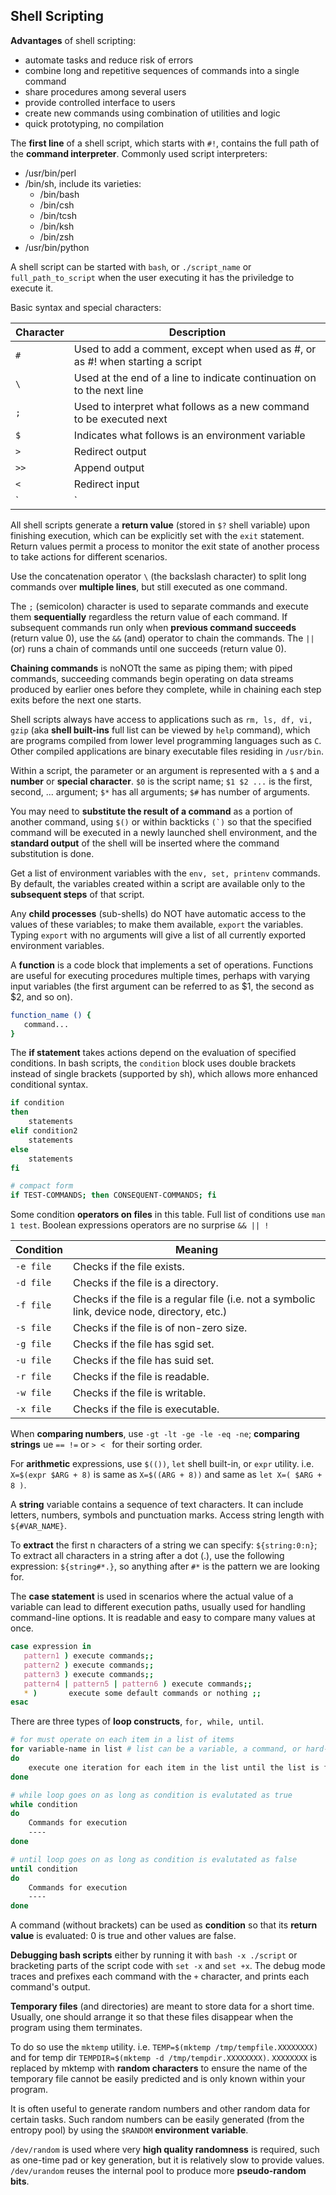 
## Shell Scripting

**Advantages** of shell scripting:

- automate tasks and reduce risk of errors
- combine long and repetitive sequences of commands into a single command
- share procedures among several users
- provide controlled interface to users
- create new commands using combination of utilities and logic
- quick prototyping, no compilation

The **first line** of a shell script, which starts with `#!`, contains the full path of the **command interpreter**. Commonly used script interpreters:

- /usr/bin/perl
- /bin/sh, include its varieties:
    - /bin/bash
    - /bin/csh
    - /bin/tcsh
    - /bin/ksh
    - /bin/zsh
- /usr/bin/python

A shell script can be started with `bash`, or `./script_name` or `full_path_to_script` when the user executing it has the priviledge to execute it.

Basic syntax and special characters:

| Character | Description |
| --------- | ----------- |
|`#`|Used to add a comment, except when used as \#, or as #! when starting a script|
|`\`|Used at the end of a line to indicate continuation on to the next line|
|`;`|Used to interpret what follows as a new command to be executed next|
|`$`|Indicates what follows is an environment variable|
|`>`|Redirect output|
|`>>`|Append output|
|`<`|Redirect input|
|`|`|Used to pipe the result into the next command|

All shell scripts generate a **return value** (stored in `$?` shell variable) upon finishing execution, which can be explicitly set with the `exit` statement. Return values permit a process to monitor the exit state of another process to take actions for different scenarios.

Use the concatenation operator `\` (the backslash character) to split long commands over **multiple lines**, but still executed as one command.

The `;` (semicolon) character is used to separate commands and execute them **sequentially** regardless the return value of each command. If subsequent commands run only when **previous command succeeds** (return value 0), use the `&&` (and) operator to chain the commands. The `||` (or) runs a chain of commands until one succeeds (return value 0).

**Chaining commands** is noNOTt the same as piping them; with piped commands, succeeding commands begin operating on data streams produced by earlier ones before they complete, while in chaining each step exits before the next one starts.

Shell scripts always have access to applications such as `rm, ls, df, vi, gzip` (aka **shell built-ins** full list can be viewed by `help` command), which are programs compiled from lower level programming languages such as `C`. Other compiled applications are binary executable files residing in `/usr/bin`.

Within a script, the parameter or an argument is represented with a `$` and a **number** or **special character**. `$0` is the script name; `$1 $2 ...` is the first, second, ... argument; `$*` has all arguments; `$#` has number of arguments.

You may need to **substitute the result of a command** as a portion of another command, using `$()` or within backticks ```(`)``` so that the specified command will be executed in a newly launched shell environment, and the **standard output** of the shell will be inserted where the command substitution is done.

Get a list of environment variables with the `env, set, printenv` commands. By default, the variables created within a script are available only to the **subsequent steps** of that script.

Any **child processes** (sub-shells) do NOT have automatic access to the values of these variables; to make them available, `export` the variables. Typing `export` with no arguments will give a list of all currently exported environment variables.

A **function** is a code block that implements a set of operations. Functions are useful for executing procedures multiple times, perhaps with varying input variables (the first argument can be referred to as $1, the second as $2, and so on).

```sh
function_name () {
   command...
}
```

The **if statement** takes actions depend on the evaluation of specified conditions. In  bash scripts, the `condition` block uses double brackets instead of single brackets (supported by sh), which allows more enhanced conditional syntax.

```sh
if condition
then
    statements
elif condition2
    statements
else
    statements
fi

# compact form
if TEST-COMMANDS; then CONSEQUENT-COMMANDS; fi
```

Some condition **operators on files** in this table. Full list of conditions use `man 1 test`. Boolean expressions operators are no surprise `&& || !`

| Condition | Meaning |
| --------- | ------- |
|`-e file`|Checks if the file exists.|
|`-d file`|Checks if the file is a directory.|
|`-f file`|Checks if the file is a regular file (i.e. not a symbolic link, device node, directory, etc.)|
|`-s file`|Checks if the file is of non-zero size.|
|`-g file`|Checks if the file has sgid set.|
|`-u file`|Checks if the file has suid set.|
|`-r file`|Checks if the file is readable.|
|`-w file`|Checks if the file is writable.|
|`-x file`|Checks if the file is executable.|

When **comparing numbers**, use `-gt -lt -ge -le -eq -ne`; **comparing strings** ue `== !=` or `> < ` for their sorting order.

For **arithmetic** expressions, use `$(())`, `let` shell built-in, or `expr` utility. i.e. `X=$(expr $ARG + 8)` is same as `X=$((ARG + 8))` and same as `let X=( $ARG + 8 )`.

A **string** variable contains a sequence of text characters. It can include letters, numbers, symbols and punctuation marks. Access string length with `${#VAR_NAME}`.

To **extract** the first n characters of a string we can specify: `${string:0:n}`; To extract all characters in a string after a dot (.), use the following expression: `${string#*.}`, so anything after `#*` is the pattern we are looking for.

The **case statement** is used in scenarios where the actual value of a variable can lead to different execution paths, usually used for handling command-line options. It is readable and easy to compare many values at once.

```sh
case expression in
   pattern1 ) execute commands;;
   pattern2 ) execute commands;;
   pattern3 ) execute commands;;
   pattern4 | pattern5 | pattern6 ) execute commands;;
   * )       execute some default commands or nothing ;;
esac
```

There are three types of **loop constructs**, `for, while, until`.

```sh
# for must operate on each item in a list of items
for variable-name in list # list can be a variable, a command, or hard-coded values separated by space
do
    execute one iteration for each item in the list until the list is finished
done

# while loop goes on as long as condition is evalutated as true
while condition
do
    Commands for execution
    ----
done

# until loop goes on as long as condition is evalutated as false
until condition
do
    Commands for execution
    ----
done
```

A command (without brackets) can be used as **condition** so that its **return value** is evaluated: 0 is true and other values are false.

**Debugging bash scripts** either by running it with `bash -x ./script` or bracketing parts of the script code with `set -x` and `set +x`. The debug mode traces and prefixes each command with the `+` character, and prints each command's output.

**Temporary files** (and directories) are meant to store data for a short time. Usually, one should arrange it so that these files disappear when the program using them terminates.

To do so use the `mktemp` utility. i.e. `TEMP=$(mktemp /tmp/tempfile.XXXXXXXX)` and for temp dir `TEMPDIR=$(mktemp -d /tmp/tempdir.XXXXXXXX)`. `XXXXXXXX` is replaced by mktemp with **random characters** to ensure the name of the temporary file cannot be easily predicted and is only known within your program.

It is often useful to generate random numbers and other random data for certain tasks. Such random numbers can be easily generated (from the entropy pool) by using the `$RANDOM` **environment variable**.

`/dev/random` is used where very **high quality randomness** is required, such as one-time pad or key generation, but it is relatively slow to provide values. `/dev/urandom` reuses the internal pool to produce more **pseudo-random bits**.

